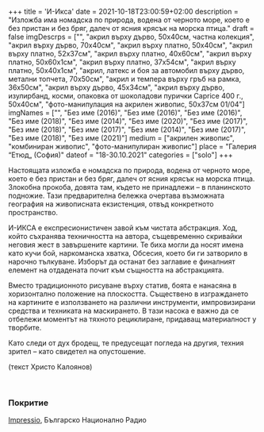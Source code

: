 +++
title = 'И-Икса'
date = 2021-10-18T23:00:59+02:00
description = "Изложба има номадска по природа, водена от черното море, което е без пристан и без бряг, далеч от ясния крясък на морска птица."
draft = false
imgDescrps = ["", "акрил върху дърво, 50x40см, частна колекция", "акрил върху дърво, 70x40см", "акрил върху платно, 50x40см", "акрил върху платно, 52x37см", "акрил върху платно, 40x60см", "акрил върху платно, 50x60x1см", "акрил върху платно, 37x54см", "акрил върху платно, 50x40x1см", "акрил, латекс и боя за автомобил върху дърво, метални топчета, 70x50см", "акрил и темпера върху гръб на рамка, 36x50см", "акрил върху дърво, 45x34см", "акрил върху дърво, изулирбанд, косми, опаковка от шоколадови пурички Caprice 400 г., 50x40см", "фото-манипулация на акрилен живопис, 50x37см 01/04"]
imgNames = ["", "Без име (2016)", "Без име (2016)", "Без име (2016)", "Без име (2018)", "Без име (2014)", "Без име (2020)", "Без име (2017)", "Без име (2018)", "Без име (2017)", "Без име (2014)", "Без име (2017)", "Без име (2018)", "Без име (2021)"]
medium = ["акрилен живопис", "комбиниран живопис", "фото-манипулиран живопис"]
place = "Галерия “Етюд„ (София)"
dateof = "18-30.10.2021"
categories = ["solo"]
+++

Настоящaта изложба е номадска по природа, водена от черното море, което е без пристан и без бряг, далеч от ясния крясък на морска птица. Злокобна прокоба, довята там, където не принадлежи – в планинското подножие. Тази предварителна бележка очертава възможната география на живописната екзистенция, отвъд конкретното пространство.

И-ИКСА е експресионистичен завой към чистата абстракция. Ход, който съхранява техничността на автора, същевременно скривайки неговия жест в завършените картини. Те биха могли да носят имена като кучи бой, наркоманска хватка, Обсесия, което би ги затворило в нарочно тълкуване. Изборът да останат без заглавие е финалният елемент на отдадената почит към същността на абстракцията.

Вместо традиционното рисуване върху статив, боята е нанасяна в хоризонтално положение на плоскостта. Съществено в изграждането на картините е използването на различни инструменти, импровизирани средства и техниката на маскирането. В тази насока е важно да се отбележи моментът на тяхното рециклиране, придаващ материалност у творбите.

Като следи от дух бродещ, те предусещат погледа на другия, техния зрител – като свидетел на опустошение.

(текст Христо Калоянов)

&nbsp;

### Покритие
[Impressio](https://impressio.dir.bg/palitra/sledi-ot-brodesht-duh-i-iksa-ot-nikola-stoyanov), Българско Национално Радио